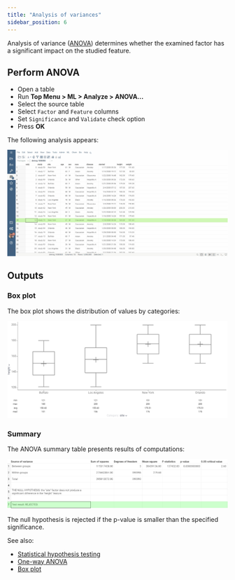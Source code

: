 ```yaml
---
title: "Analysis of variances"
sidebar_position: 6
---
```


Analysis of variance ([ANOVA](https://en.wikipedia.org/wiki/Analysis_of_variance)) determines whether the examined factor has a significant impact on the studied feature.

## Perform ANOVA

* Open a table
* Run **Top Menu > ML > Analyze > ANOVA...**
* Select the source table
* Select `Factor` and `Feature` columns
* Set `Significance` and `Validate` check option
* Press **OK**

The following analysis appears:

![add-to-workspace](anova.gif)

## Outputs

### Box plot

The box plot shows the distribution of values by categories:

![anova-box-plot.png](anova-box-plot.png)

### Summary

The ANOVA summary table presents results of computations:

![anova-summary-table.png](anova-summary-table.png)

The null hypothesis is rejected if the p-value is smaller than the specified significance.

See also:

* [Statistical hypothesis testing](https://en.wikipedia.org/wiki/Statistical_hypothesis_testing)
* [One-way ANOVA](https://en.wikipedia.org/wiki/One-way_analysis_of_variance)
* [Box plot](https://datagrok.ai/help/visualize/viewers/box-plot)
